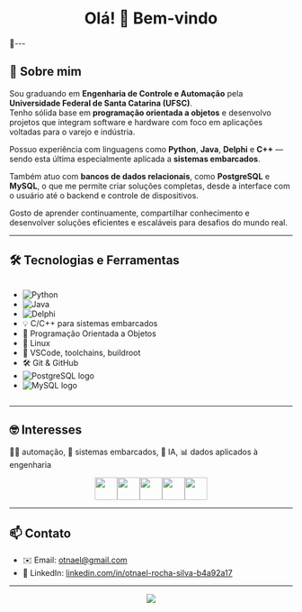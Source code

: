 
<h1 align="center">Olá! 👋 Bem-vindo</h1>

---

## 🚀 Sobre mim

Sou graduando em **Engenharia de Controle e Automação** pela **Universidade Federal de Santa Catarina (UFSC)**.  
Tenho sólida base em **programação orientada a objetos** e desenvolvo projetos que integram software e hardware com foco em aplicações voltadas para o varejo e indústria.

Possuo experiência com linguagens como **Python**, **Java**, **Delphi** e **C++** — sendo esta última especialmente aplicada a **sistemas embarcados**.

Também atuo com **bancos de dados relacionais**, como **PostgreSQL** e **MySQL**, o que me permite criar soluções completas, desde a interface com o usuário até o backend e controle de dispositivos.

Gosto de aprender continuamente, compartilhar conhecimento e desenvolver soluções eficientes e escaláveis para desafios do mundo real.

---

## 🛠️ Tecnologias e Ferramentas

<div style="display: flex; flex-wrap: wrap; align-items: center; gap: 8px;">

- ![Python](https://img.shields.io/badge/Python-3776AB?style=flat&logo=python&logoColor=white)  
- ![Java](https://img.shields.io/badge/Java-ED8B00?style=flat&logo=java&logoColor=white)  
- ![Delphi](https://img.shields.io/badge/Delphi-E60028?style=flat&logo=embarcadero&logoColor=white)  
- 💡 C/C++ para sistemas embarcados  
- 🧩 Programação Orientada a Objetos  
- 🐧 Linux  
- 🔧 VSCode, toolchains, buildroot  
- 🛠️ Git & GitHub  
- ![PostgreSQL logo](https://img.shields.io/badge/PostgreSQL-336791?style=flat&logo=postgresql&logoColor=white)  
- ![MySQL logo](https://img.shields.io/badge/MySQL-4479A1?style=flat&logo=mysql&logoColor=white)   
</div>

---
## 🤓 Interesses
👨‍🔧 automação, 🤖 sistemas embarcados, 🧠 IA, 📊 dados aplicados à engenharia

<div style="display: flex; justify-content: center;">
  <img loading="lazy" src="https://cdn.jsdelivr.net/gh/devicons/devicon@latest/icons/python/python-original-wordmark.svg" width="40" height="40"/>
  <img loading="lazy" src="https://cdn.jsdelivr.net/gh/devicons/devicon@latest/icons/cplusplus/cplusplus-original.svg" width="40" height="40"/>
  <img loading="lazy" src="https://cdn.jsdelivr.net/gh/devicons/devicon@latest/icons/raspberrypi/raspberrypi-original.svg"  
 width="40" height="40"/>
  <img loading="lazy" src="https://cdn.jsdelivr.net/gh/devicons/devicon@latest/icons/arduino/arduino-original-wordmark.svg" width="40" height="40"/>
  <img loading="lazy" src="https://cdn.jsdelivr.net/gh/devicons/devicon@latest/icons/rust/rust-original.svg" width="40" height="40"/>
</div>

---

## 📫 Contato

- ✉️ Email: [otnael@gmail.com](mailto:otnael@gmail.com)  
- 💼 LinkedIn: [linkedin.com/in/otnael-rocha-silva-b4a92a17](https://www.linkedin.com/in/otnael-rocha-silva-b4a92a17)

---

<p align="center">
  <img src="https://github-readme-stats.vercel.app/api?username=OtnaelRochaSilva&show_icons=true&theme=tokyonight" />
</p>
